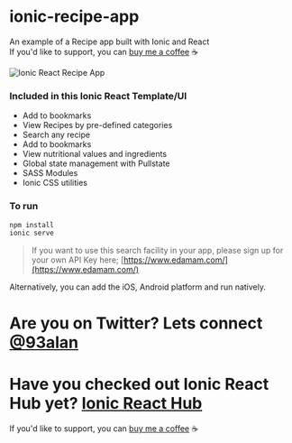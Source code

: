 # ionic-recipe-app
An example of a Recipe app built with Ionic and React
<br />
If you'd like to support, you can <a className="link" href="https://www.buymeacoffee.com/ionicreacthub" target="_blank" rel="noopener">buy me a coffee</a> ☕️

![Ionic React Recipe App](https://repository-images.githubusercontent.com/359174095/e4c09e80-a062-11eb-8721-cae815e7f09c)

### Included in this Ionic React Template/UI
* Add to bookmarks
* View Recipes by pre-defined categories
* Search any recipe
* Add to bookmarks
* View nutritional values and ingredients
* Global state management with Pullstate
* SASS Modules
* Ionic CSS utilities

### To run

```javascript
npm install
ionic serve
```

> If you want to use this search facility in your app, please sign up for your own API Key here; [https://www.edamam.com/](https://www.edamam.com/)

Alternatively, you can add the iOS, Android platform and run natively.

# Are you on Twitter? Lets connect [@93alan](https://twitter.com/93alan)
# Have you checked out Ionic React Hub yet? [Ionic React Hub](https://ionicreacthub.com)
If you'd like to support, you can <a className="link" href="https://www.buymeacoffee.com/ionicreacthub" target="_blank" rel="noopener">buy me a coffee</a> ☕️
